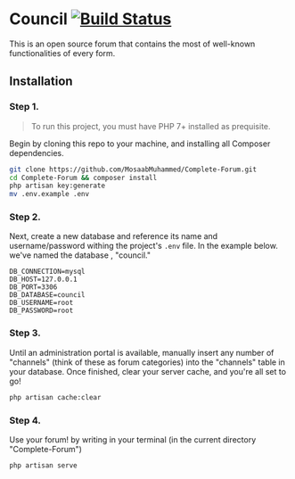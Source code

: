 # Council [![Build Status](https://travis-ci.org/MosaabMuhammed/Complete-Forum.svg?branch=master)](https://travis-ci.org/MosaabMuhammed/Complete-Forum)

This is an open source forum that contains the most of well-known functionalities of every form.

## Installation
### Step 1.
> To run this project, you must have PHP 7+ installed as prequisite.

Begin by cloning this repo to your machine, and installing all Composer dependencies.

```bash
git clone https://github.com/MosaabMuhammed/Complete-Forum.git
cd Complete-Forum && composer install
php artisan key:generate
mv .env.example .env
```

### Step 2.

Next, create a new database and reference its name and username/password withing the project's `.env` file. In the example below. we've named the database , "council."

```
DB_CONNECTION=mysql
DB_HOST=127.0.0.1
DB_PORT=3306
DB_DATABASE=council
DB_USERNAME=root
DB_PASSWORD=root
```

### Step 3.
Until an administration portal is available, manually insert any number of "channels" (think of these as forum categories) into the "channels" table in your database.
Once finished, clear your server cache, and you're all set to go!
```bash
php artisan cache:clear
```

### Step 4.
Use your forum! by writing in your terminal (in the current directory "Complete-Forum")
```bash
php artisan serve
```